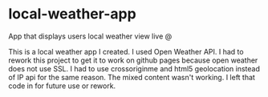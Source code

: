 # local-weather-app
App that displays users local weather view live @


This is a local weather app I created. I used Open Weather API. I had to rework this project to get it to work on github pages because open weather does not use SSL. I had to use crossoriginme and html5 geolocation instead of IP api for the same reason. The mixed content wasn't working. I left that code in for future use or rework.
